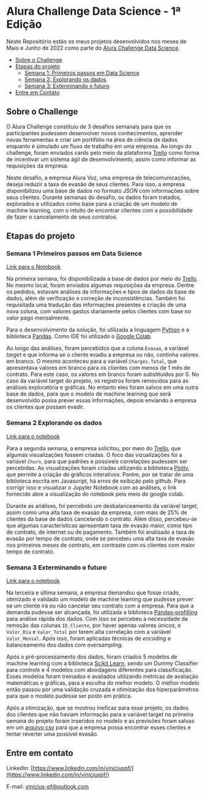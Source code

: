 # Alura Challenge Data Science - 1ª Edição

Neste Repositório estão os meus projetos desenvolvidos nos meses de Maio e Junho de 2022 como parte do [Alura Challenge Data Science](https://www.alura.com.br/challenges/data-science). 

* [Sobre o Challenge](#sobre-o-challenge)
* [Etapas do projeto](#etapas-do-projeto)
    + [Semana 1: Primeiros passos em Data Science](#semana-1-primeiros-passos-em-data-science)
    + [Semana 2: Explorando os dados](#semana-2-explorando-os-dados)
    + [Semana 3: Exterminando o futuro](#semana-3-exterminando-o-futuro)
* [Entre em Contato](#entre-em-contato)

## Sobre o Challenge

O Alura Challenge constituiu de 3 desafios semanais para que os participantes pudessem desenvolver novos conhecimentos, aprender novas ferramentas e criar um portifólio na área de ciência de dados enquanto é simulado um fluxo de trabalho em uma empresa. Ao longo do challenge, foram enviados cards pelo meio da plataforma [Trello](https://trello.com) como forma de incentivar um sistema ágil de desenvolvimento, assim como informar as requisições da empresa.

Neste desafio, a empresa Alura Voz, uma empresa de telecomunicações, deseja reduzir a taxa de evasão de seus clientes. Para isso, a empresa disponibilizou uma base de dados no formato *JSON* com informações sobre seus clientes. Durante semanas do desafio, os dados foram tratados, explorados e utilizados como base para a criação de um modelo de machine learning, com o intuito de encontrar clientes com a possibilidade de fazer o cancelamento de seus contratos.

## Etapas do projeto

### Semana 1 Primeiros passos em Data Science

[Link para o Notebook](https://github.com/vinicius-pf/Challenge_DataScience/blob/main/Semana%201/Tratamento_dos_Dados.ipynb)

Na primeira semana, foi disponibilizada a base de dados por meio do [Trello](https://trello.com/b/JdUXpLrp/challenge-ds-semana-1). No mesmo local, foram enviados algumas requisições da empresa. Dentre os pedidos, estavam análises de informações e tipos de dados da base de dados, além de verificação e correção de inconsistências. Também foi requisitada uma tradução das informações presentes e criação de uma nova coluna, com valores gastos diariamente pelos clientes com base no valor pago mensalmente.

Para o desenvolvimento da solução, foi utilizada a linguagem [Python](https://www.python.org) e a biblioteca [Pandas](https://pandas.pydata.org). Como IDE foi utilizado o [Google Colab](https://colab.research.google.com).

Ao longo das análises, foram percebidos que a coluna `Evasao`, a variável *target* e que informa se o cliente evadiu a empresa ou não, continha valores em branco. O mesmo aconteceu para a variável `Charges.Total`, que apresentava valores em branco para os clientes com menos de 1 mês de contrato. Para este caso, os valores em branco foram substituídos por 0. No caso da variável target do projeto, os registros foram removidos para as análises exploratória e gráficas. No entanto eles foram salvos em uma outra base de dados, para que o modelo de machine learning que será desenvolvido possa prever essas informações, depois enviando a empresa os clientes que possam evadir.

### Semana 2 Explorando os dados

[Link para o notebook](https://colab.research.google.com/github/vinicius-pf/Challenge_DataScience/blob/Semana-2/Semana%202/%20Analises_Graficas.ipynb)

Para a segunda semana, a empresa solicitou, por meio do [Trello](https://trello.com/b/uUsVCrPb/challenge-ds-semana-2), que algumas visualizações fossem criadas. O foco das vizualizações foi a variável `Churn`, para que padrões e possíveis correlações pudessem ser percebidas. As visualizações foram criadas utilizando a biblioteca [Plotly](https://plotly.com/graphing-libraries/), que permite a criação de gráficos interativos. Porém, por se tratar de uma biblioteca escrita em Javascript, há erros de exibição pelo github. Para corrigir isso e visualizar o Jupyter Notebook com as análises, o link fornecido abre a visualização do notebook pelo meio do google colab.

Durante as análises, foi percebido um desbalanceamento da variável target, assim como uma alta taxa de evasão da empresa, com mais de 25% de clientes da base de dados cancelando o contrato. Além disso, percebeu-se que algumas características apresentam taxa de evasão maior, como tipo de contrato, de internet ou de pagamento. Também foi analisado a taxa de evasão por tempo de contrato, onde se percebeu uma alta taxa de evasão nos primeiros meses de contrato, em contraste com os clientes com maior tempo de contrato.

### Semana 3 Exterminando o futuro

[Link para o notebook](https://github.com/vinicius-pf/Challenge_DataScience/blob/Semana-3/Semana%203%20e%204/Semana_3.ipynb)

Na terceira e última semana, a empresa demandou que fosse criado, otimizado e validado um modelo de machine learning que pudesse prever se um cliente irá ou não cancelar seu contrato com a empresa. Para que a demanda pudesse ser alcançada, foi utilizada a biblioteca [Pandas-profilling](https://pypi.org/project/pandas-profiling/) para análise rápida dos dados. Com isso se percebeu a necessidade da remoção das colunas `ID_Cliente`, por haver apenas valores únicos, e `Valor_Dia` e `Valor_Total` por terem alta correlação com a variável `Valor_Mensal`. Após isso, foram aplicadas técnicas de *encoding* e balanceamento dos dados com *oversampling*.

Após o pré-processamento dos dados, foram criados 5 modelos de machine learning com a biblioteca [Scikit Learn](https://scikit-learn.org/stable/), sendo um Dummy Classifier para controle e 4 modelos com abordagens diferentes para classificação. Esses modelos foram treinados e avaliados utilizando métricas de avaliação matemáticas e gráficas, para a escolha do melhor modelo. O melhor modelo então passou por uma validação cruzada e otimização dos hiperparâmetros para que o modelo pudesse ser posto em prática.

Após a otimização, que se mostrou ineficaz para esse projeto, os dados dos clientes que não haviam informação para a variável target na primeira semana do projeto foram inseridos no modelo e as previsões foram salvas em um [arquivo csv](https://github.com/vinicius-pf/Challenge_DataScience/blob/Semana-3/Semana%203%20e%204/dados/previsoes.csv) para que a empresa possa encontrar esses clientes e tentar reverter uma possível evasão.

## Entre em contato

LinkedIn: [https://www.linkedin.com/in/viniciuspf/](https://www.linkedin.com/in/viniciuspf/)

E-mail: vinicius-pf@outlook.com
